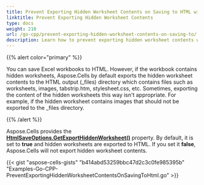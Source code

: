 ```yaml
---
title: Prevent Exporting Hidden Worksheet Contents on Saving to HTML with Golang via C++
linktitle: Prevent Exporting Hidden Worksheet Contents
type: docs
weight: 210
url: /go-cpp/prevent-exporting-hidden-worksheet-contents-on-saving-to/
description: Learn how to prevent exporting hidden worksheet contents when saving Excel workbooks to HTML using Aspose.Cells for C++.
---
```


{{% alert color="primary" %}}

You can save Excel workbooks to HTML. However, if the workbook contains hidden worksheets, Aspose.Cells by default exports the hidden worksheet contents to the HTML output (_files) directory which contains files such as worksheets, images, tabstrip.htm, stylesheet.css, etc. Sometimes, exporting the content of the hidden worksheets this way isn't appropriate. For example, if the hidden worksheet contains images that should not be exported to the _files directory.

{{% /alert %}}

Aspose.Cells provides the [**HtmlSaveOptions.GetExportHiddenWorksheet()**](https://reference.aspose.com/cells/go-cpp/htmlsaveoptions/getexporthiddenworksheet/) property. By default, it is set to **true** and hidden worksheets are exported to HTML. If you set it **false**, Aspose.Cells will not export hidden worksheet contents.

{{< gist "aspose-cells-gists" "b414abd53259bbc47d2c3c0fe985395b" "Examples-Go-CPP-PreventExportingHiddenWorksheetContentsOnSavingToHtml.go" >}}